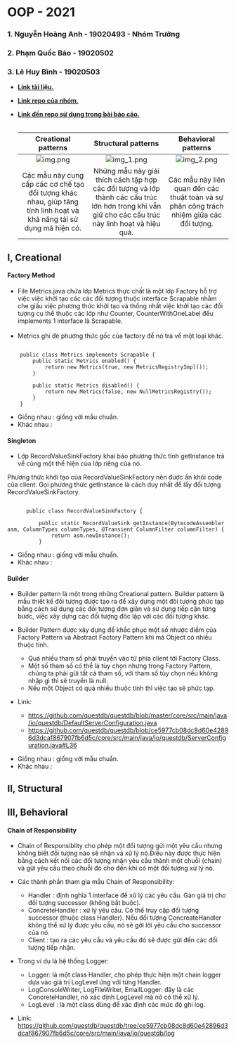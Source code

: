 # OOP - 2021
### 1. Nguyễn Hoàng Anh - 19020493 - Nhóm Trưởng
### 2. Phạm Quốc Bảo - 19020502
### 3. Lê Huy Bình - 19020503


- **[Link tài liệu.](https://refactoring.guru/design-patterns/catalog)**
- **[Link repo của nhóm.](https://github.com/Thang12321/BT_OOP_DesignPattern)**
- **[Link đến repo sử dụng trong bài báo cáo.](https://github.com/bethrobson/Head-First-Design-Patterns)**
  <br />
  <br />

  | Creational patterns | Structural patterns | Behavioral patterns |
  | :-----------: | :-----------: | :-----------: |
  | ![img.png](https://images.viblo.asia/db99da2e-7eee-45b2-90ee-8e599f975a29.png) | ![img_1.png](https://images.viblo.asia/d32eddff-6ff8-4e3c-a2f2-9aa0185312a7.png) | ![img_2.png](https://images.viblo.asia/6653a5ac-b273-4002-9226-8470e4eb6867.png) |
  | Các mẫu này cung cấp các cơ chế tạo đối tượng khác nhau, giúp tăng tính linh hoạt và khả năng tái sử dụng mã hiện có.      | Những mẫu này giải thích cách tập hợp các đối tượng và lớp thành các cấu trúc lớn hơn trong khi vẫn giữ cho các cấu trúc này linh hoạt và hiệu quả.       | Các mẫu này liên quan đến các thuật toán và sự phân công trách nhiệm giữa các đối tượng. |

## I, Creational

#### Factory Method
- File Metrics.java chứa lớp Metrics thực chất là một lớp Factory hỗ trợ việc việc khởi tạo các các đối tượng thuộc interface Scrapable nhằm che giấu việc phương thức khởi tạo và thống nhất việc khởi tạo các đối tượng cụ thể thuộc các lớp như Counter, CounterWithOneLabel đều implements 1 interface là Scrapable.
  <br />  <br />
- Metrics ghi đè phương thức gốc của factory để nó trả về một loại khác.

```

    public class Metrics implements Scrapable {
        public static Metrics enabled() {
            return new Metrics(true, new MetricsRegistryImpl());
        }
        
        public static Metrics disabled() {
            return new Metrics(false, new NullMetricsRegistry());
        }
    }

```

* Giống nhau : giống với mẫu chuẩn.
* Khác nhau : 

#### Singleton

- Lớp RecordValueSinkFactory khai báo phương thức tĩnh getInstance trả về cùng một thể hiện của lớp riêng của nó.

Phương thức khởi tạo của RecordValueSinkFactory nên được ẩn khỏi code của client. Gọi phương thức getInstance là cách duy nhất để lấy đối tượng RecordValueSinkFactory.


```

      public class RecordValueSinkFactory {

          public static RecordValueSink getInstance(BytecodeAssembler asm, ColumnTypes columnTypes, @Transient ColumnFilter columnFilter) {
              return asm.newInstance();
          }

```

* Giống nhau : giống với mẫu chuẩn.
* Khác nhau : 

#### Builder

- Builder pattern là một trong những Creational pattern. Builder pattern là mẫu thiết kế đối tượng được tạo ra để xây dựng một đôi tượng phức tạp bằng cách sử dụng các đối tượng đơn giản và sử dụng tiếp cận từng bước, việc xây dựng các đối tượng đôc lập với các đối tượng khác.
- Builder Pattern được xây dựng để khắc phục một số nhược điểm của Factory Pattern và Abstract Factory Pattern khi mà Object có nhiều thuộc tính.
  - Quá nhiều tham số phải truyền vào từ phía client tới Factory Class.
  - Một số tham số có thể là tùy chọn nhưng trong Factory Pattern, chúng ta phải gửi tất cả tham số, với tham số tùy chọn nếu không nhập gì thì sẽ truyền là null.
  - Nếu một Object có quá nhiều thuộc tính thì việc tạo sẽ phức tạp.

- Link: 
  - https://github.com/questdb/questdb/blob/master/core/src/main/java/io/questdb/DefaultServerConfiguration.java
  - https://github.com/questdb/questdb/blob/ce5977cb08dc8d60e42896d3dcaf867907fb6d5c/core/src/main/java/io/questdb/ServerConfiguration.java#L36    

* Giống nhau : giống với mẫu chuẩn.
* Khác nhau : 

## II, Structural 

## III, Behavioral

#### Chain of Responsibility

- Chain of Responsiblity cho phép một đối tượng gửi một yêu cầu nhưng không biết đối tượng nào sẽ nhận và xử lý nó.Điều này được thực hiện bằng cách kết nối các đối tượng nhận yêu cầu thành một chuỗi (chain) và gửi yêu cầu theo chuỗi đó cho đến khi có một đối tượng xử lý nó.
- Các thành phần tham gia mẫu Chain of Responsibility:

  - Handler : định nghĩa 1 interface để xử lý các yêu cầu. Gán giá trị cho đối tượng successor (không bắt buộc).
  - ConcreteHandler : xử lý yêu cầu. Có thể truy cập đối tượng successor (thuộc class Handler). Nếu đối tượng ConcreateHandler không thể xử lý được yêu cầu, nó sẽ gởi lời yêu cầu cho successor của nó.
  - Client : tạo ra các yêu cầu và yêu cầu đó sẽ được gửi đến các đối tượng tiếp nhận.
- Trong ví dụ là hệ thống Logger:
  - Logger: là một class Handler, cho phép thực hiện một chain logger dựa vào giá trị LogLevel ứng với từng Handler.
  - LogConsoleWriter, LogFileWriter, EmailLogger: đây là các ConcreteHandler, nó xác định LogLevel mà nó có thể xử lý.
  - LogLevel : là một class dùng để xác định các mức độ ghi log.
- Link: https://github.com/questdb/questdb/tree/ce5977cb08dc8d60e42896d3dcaf867907fb6d5c/core/src/main/java/io/questdb/log
